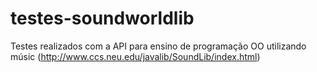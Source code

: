 testes-soundworldlib
====================

Testes realizados com a API para ensino de programação OO utilizando músic (http://www.ccs.neu.edu/javalib/SoundLib/index.html)
